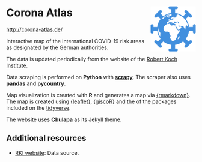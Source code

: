 # Corona Atlas <img src="assets/img/corona-atlas-icon.png" align="right" width="120"/>

<http://corona-atlas.de/>

Interactive map of the international COVID-19 risk areas as designated by the German authorities.

The data is updated periodically from the website of the [Robert Koch Institute][rki].

Data scraping is performed on **Python** with
[**scrapy**](https://scrapy.org/).
The scraper also uses
[**pandas**](https://pandas.pydata.org/) and
[**pycountry**](https://pypi.org/project/pycountry/).

Map visualization is created with **R** and generates a map via [{rmarkdown}](https://rmarkdown.rstudio.com/). The map is created using [{leaflet}](http://rstudio.github.io/leaflet/), [{giscoR}](https://dieghernan.github.io/giscoR/) and the of the packages included on the [tidyverse](https://www.tidyverse.org/).
 
The website uses [**Chulapa**](https://dieghernan.github.io/chulapa/)
as its Jekyll theme.

## Additional resources

-   [RKI website][rki]: Data source.


[rki]: https://www.rki.de/DE/Content/InfAZ/N/Neuartiges_Coronavirus/Risikogebiete_neu.html
